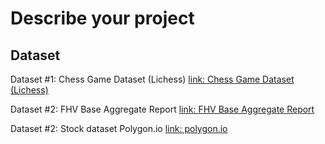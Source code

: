 # Describe your project


## Dataset
Dataset #1: Chess Game Dataset (Lichess)
[link: Chess Game Dataset (Lichess)](https://www.kaggle.com/datasets/datasnaek/chess)

Dataset #2: FHV Base Aggregate Report
[link: FHV Base Aggregate Report](https://data.cityofnewyork.us/Transportation/FHV-Base-Aggregate-Report/2v9c-2k7f/about_data)

Dataset #2: Stock dataset Polygon.io
[link: polygon.io](https://polygon.io/)

